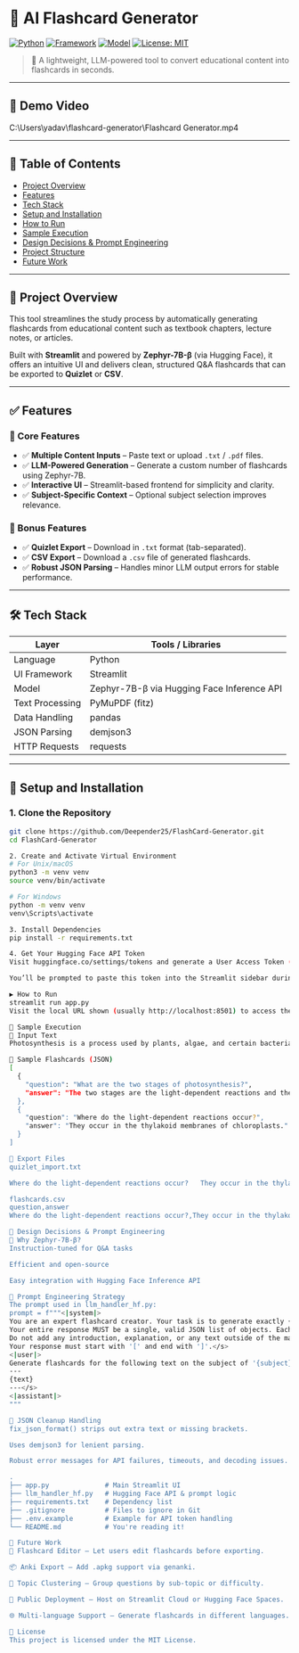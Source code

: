 # 🧠 AI Flashcard Generator

[![Python](https://img.shields.io/badge/Python-3.9%2B-blue.svg)](https://www.python.org/downloads/)
[![Framework](https://img.shields.io/badge/Framework-Streamlit-red.svg)](https://streamlit.io/)
[![Model](https://img.shields.io/badge/Model-Zephyr--7B-yellow.svg)](https://huggingface.co/HuggingFaceH4/zephyr-7b-beta)
[![License: MIT](https://img.shields.io/badge/License-MIT-green.svg)](https://opensource.org/licenses/MIT)

> 📘 A lightweight, LLM-powered tool to convert educational content into flashcards in seconds.

---

## 🎥 Demo Video

C:\Users\yadav\flashcard-generator\Flashcard Generator.mp4

---

## 📑 Table of Contents

- [Project Overview](#project-overview)
- [Features](#features)
- [Tech Stack](#tech-stack)
- [Setup and Installation](#setup-and-installation)
- [How to Run](#how-to-run)
- [Sample Execution](#sample-execution)
- [Design Decisions & Prompt Engineering](#design-decisions--prompt-engineering)
- [Project Structure](#project-structure)
- [Future Work](#future-work)

---

## 🚀 Project Overview

This tool streamlines the study process by automatically generating flashcards from educational content such as textbook chapters, lecture notes, or articles.

Built with **Streamlit** and powered by **Zephyr-7B-β** (via Hugging Face), it offers an intuitive UI and delivers clean, structured Q&A flashcards that can be exported to **Quizlet** or **CSV**.

---

## ✅ Features

### 🔹 Core Features

- ✅ **Multiple Content Inputs** – Paste text or upload `.txt` / `.pdf` files.
- ✅ **LLM-Powered Generation** – Generate a custom number of flashcards using Zephyr-7B.
- ✅ **Interactive UI** – Streamlit-based frontend for simplicity and clarity.
- ✅ **Subject-Specific Context** – Optional subject selection improves relevance.

### 🔸 Bonus Features

- ✅ **Quizlet Export** – Download in `.txt` format (tab-separated).
- ✅ **CSV Export** – Download a `.csv` file of generated flashcards.
- ✅ **Robust JSON Parsing** – Handles minor LLM output errors for stable performance.

---

## 🛠️ Tech Stack

| Layer              | Tools / Libraries |
|-------------------|-------------------|
| Language           | Python            |
| UI Framework       | Streamlit         |
| Model              | Zephyr-7B-β via Hugging Face Inference API |
| Text Processing    | PyMuPDF (fitz)    |
| Data Handling      | pandas            |
| JSON Parsing       | demjson3          |
| HTTP Requests      | requests          |

---

## 🧰 Setup and Installation

### 1. Clone the Repository
```bash
git clone https://github.com/Deepender25/FlashCard-Generator.git
cd FlashCard-Generator

2. Create and Activate Virtual Environment
# For Unix/macOS
python3 -m venv venv
source venv/bin/activate

# For Windows
python -m venv venv
venv\Scripts\activate

3. Install Dependencies
pip install -r requirements.txt

4. Get Your Hugging Face API Token
Visit huggingface.co/settings/tokens and generate a User Access Token (with read permissions).

You’ll be prompted to paste this token into the Streamlit sidebar during app usage.

▶️ How to Run
streamlit run app.py
Visit the local URL shown (usually http://localhost:8501) to access the app.

🧪 Sample Execution
🔹 Input Text
Photosynthesis is a process used by plants, algae, and certain bacteria to convert light energy into chemical energy...

🔹 Sample Flashcards (JSON)
[
  {
    "question": "What are the two stages of photosynthesis?",
    "answer": "The two stages are the light-dependent reactions and the light-independent reactions (Calvin cycle)."
  },
  {
    "question": "Where do the light-dependent reactions occur?",
    "answer": "They occur in the thylakoid membranes of chloroplasts."
  }
]

🔹 Export Files
quizlet_import.txt

Where do the light-dependent reactions occur?	They occur in the thylakoid membranes of chloroplasts.

flashcards.csv
question,answer
Where do the light-dependent reactions occur?,They occur in the thylakoid membranes of chloroplasts.

🧠 Design Decisions & Prompt Engineering
🔸 Why Zephyr-7B-β?
Instruction-tuned for Q&A tasks

Efficient and open-source

Easy integration with Hugging Face Inference API

🔸 Prompt Engineering Strategy
The prompt used in llm_handler_hf.py:
prompt = f"""<|system|>
You are an expert flashcard creator. Your task is to generate exactly {num_cards} question-answer flashcards based on the provided text.
Your entire response MUST be a single, valid JSON list of objects. Each object must have a "question" key and an "answer" key.
Do not add any introduction, explanation, or any text outside of the main JSON list.
Your response must start with '[' and end with ']'.</s>
<|user|>
Generate flashcards for the following text on the subject of '{subject}':
---
{text}
---</s>
<|assistant|>
"""

🔸 JSON Cleanup Handling
fix_json_format() strips out extra text or missing brackets.

Uses demjson3 for lenient parsing.

Robust error messages for API failures, timeouts, and decoding issues.

.
├── app.py              # Main Streamlit UI
├── llm_handler_hf.py   # Hugging Face API & prompt logic
├── requirements.txt    # Dependency list
├── .gitignore          # Files to ignore in Git
├── .env.example        # Example for API token handling
└── README.md           # You're reading it!

🔮 Future Work
📝 Flashcard Editor – Let users edit flashcards before exporting.

📦 Anki Export – Add .apkg support via genanki.

🧠 Topic Clustering – Group questions by sub-topic or difficulty.

🚀 Public Deployment – Host on Streamlit Cloud or Hugging Face Spaces.

🌐 Multi-language Support – Generate flashcards in different languages.

📄 License
This project is licensed under the MIT License.
